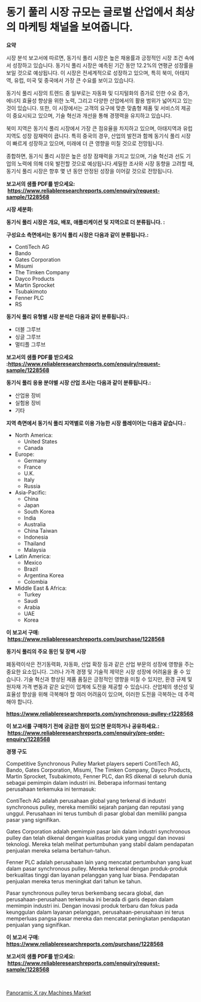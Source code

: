 <p><h1>동기 풀리 시장 규모는 글로벌 산업에서 최상의 마케팅 채널을 보여줍니다.</h1></p><p><strong>요약</strong></p>
<p><p>시장 분석 보고서에 따르면, 동기식 풀리 시장은 높은 채용률과 긍정적인 시장 조건 속에서 성장하고 있습니다. 동기식 풀리 시장은 예측된 기간 동안 12.2%의 연평균 성장률을 보일 것으로 예상됩니다. 이 시장은 전세계적으로 성장하고 있으며, 특히 북미, 아태지역, 유럽, 미국 및 중국에서 가장 큰 수요를 보이고 있습니다.</p><p>동기식 풀리 시장의 트렌드 중 일부로는 자동화 및 디지털화의 증가로 인한 수요 증가, 에너지 효율성 향상을 위한 노력, 그리고 다양한 산업에서의 활용 범위가 넓어지고 있는 것이 있습니다. 또한, 이 시장에서는 고객의 요구에 맞춘 맞춤형 제품 및 서비스의 제공이 중요시되고 있으며, 기술 혁신과 개선을 통해 경쟁력을 유지하고 있습니다.</p><p>북미 지역은 동기식 풀리 시장에서 가장 큰 점유율을 차지하고 있으며, 아태지역과 유럽 지역도 성장 잠재력이 큽니다. 특히 중국의 경우, 산업의 발전과 함께 동기식 풀리 시장이 빠르게 성장하고 있으며, 미래에 더 큰 영향을 미칠 것으로 전망됩니다.</p><p>종합하면, 동기식 풀리 시장은 높은 성장 잠재력을 가지고 있으며, 기술 혁신과 선도 기업의 노력에 의해 더욱 발전할 것으로 예상됩니다.세밀한 조사와 시장 동향을 고려할 때, 동기식 풀리 시장은 향후 몇 년 동안 안정된 성장을 이어갈 것으로 전망됩니다.</p></p>
<p><strong>보고서의 샘플 PDF를 받으세요: &nbsp;<a href="https://www.reliableresearchreports.com/enquiry/request-sample/1228568">https://www.reliableresearchreports.com/enquiry/request-sample/1228568</a></strong></p>
<p><strong>시장 세분화:</strong></p>
<p><strong> 동기식 풀리 시장은 개요, 배포, 애플리케이션 및 지역으로 더 분류됩니다. :</strong></p>
<p><strong>구성요소 측면에서는 동기식 풀리 시장은 다음과 같이 분류됩니다.:</strong></p>
<p><ul><li>ContiTech AG</li><li>Bando</li><li>Gates Corporation</li><li>Misumi</li><li>The Timken Company</li><li>Dayco Products</li><li>Martin Sprocket</li><li>Tsubakimoto</li><li>Fenner PLC</li><li>RS</li></ul></p>
<p><strong> 동기식 풀리 유형별 시장 분석은 다음과 같이 분류됩니다.:</strong></p>
<p><ul><li>더블 그루브</li><li>싱글 그루브</li><li>멀티플 그루브</li></ul></p>
<p><strong>보고서의 샘플 PDF를 받으세요 :<a href="https://www.reliableresearchreports.com/enquiry/request-sample/1228568">https://www.reliableresearchreports.com/enquiry/request-sample/1228568</a></strong></p>
<p><strong> 동기식 풀리 응용 분야별 시장 산업 조사는 다음과 같이 분류됩니다.:</strong></p>
<p><ul><li>산업용 장비</li><li>실험용 장비</li><li>기타</li></ul></p>
<p><strong>지역 측면에서 동기식 풀리 지역별로 이용 가능한 시장 플레이어는 다음과 같습니다.:</strong></p>
<p><ul>
    <li>
        North America:
        <ul>
            <li>United States</li>
            <li>Canada</li>
        </ul>
    </li>
    <li>
        Europe:
        <ul>
            <li>Germany</li>
            <li>France</li>
            <li>U.K.</li>
            <li>Italy</li>
            <li>Russia</li>
        </ul>
    </li>
    <li>
        Asia-Pacific:
        <ul>
            <li>China</li>
            <li>Japan</li>
            <li>South Korea</li>
            <li>India</li>
            <li>Australia</li>
            <li>China Taiwan</li>
            <li>Indonesia</li>
            <li>Thailand</li>
            <li>Malaysia</li>
        </ul>
    </li>
    <li>
        Latin America:
        <ul>
            <li>Mexico</li>
            <li>Brazil</li>
            <li>Argentina Korea</li>
            <li>Colombia</li>
        </ul>
    </li>
    <li>
        Middle East & Africa:
        <ul>
            <li>Turkey</li>
            <li>Saudi</li>
            <li>Arabia</li>
            <li>UAE</li>
            <li>Korea</li>
        </ul>
    </li>
    </ul></p>
<p><strong>이 보고서 구매: &nbsp;<a href="https://www.reliableresearchreports.com/purchase/1228568">https://www.reliableresearchreports.com/purchase/1228568</a></strong></p>
<p><strong>동기식 풀리의 주요 동인 및 장벽 시장</strong></p>
<p><p>폐동력이삭은 전기동력화, 자동화, 산업 확장 등과 같은 산업 부문의 성장에 영향을 주는 중요한 요소입니다. 그러나 가격 경쟁 및 기술적 제약은 시장 성장에 어려움을 줄 수 있습니다. 기술 혁신과 향상된 제품 품질은 긍정적인 영향을 미칠 수 있지만, 환경 규제 및 원자재 가격 변동과 같은 요인이 업계에 도전을 제공할 수 있습니다. 산업체의 생산성 및 효율성 향상을 위해 극복해야 할 여러 어려움이 있으며, 이러한 도전을 극복하는 데 주력해야 합니다.</p></p>
<p><strong><a href="https://www.reliableresearchreports.com/synchronous-pulley-r1228568">https://www.reliableresearchreports.com/synchronous-pulley-r1228568</a></strong></p>
<p><strong>이 보고서를 구매하기 전에 궁금한 점이 있으면 문의하거나 공유하세요.: &nbsp;<a href="https://www.reliableresearchreports.com/enquiry/pre-order-enquiry/1228568">https://www.reliableresearchreports.com/enquiry/pre-order-enquiry/1228568</a></strong></p>
<p><strong>경쟁 구도</strong></p>
<p><p>Competitive Synchronous Pulley Market players seperti ContiTech AG, Bando, Gates Corporation, Misumi, The Timken Company, Dayco Products, Martin Sprocket, Tsubakimoto, Fenner PLC, dan RS dikenal di seluruh dunia sebagai pemimpin dalam industri ini. Beberapa informasi tentang perusahaan terkemuka ini termasuk:</p><p>ContiTech AG adalah perusahaan global yang terkenal di industri synchronous pulley, mereka memiliki sejarah panjang dan reputasi yang unggul. Perusahaan ini terus tumbuh di pasar global dan memiliki pangsa pasar yang signifikan.</p><p>Gates Corporation adalah pemimpin pasar lain dalam industri synchronous pulley dan telah dikenal dengan kualitas produk yang unggul dan inovasi teknologi. Mereka telah melihat pertumbuhan yang stabil dalam pendapatan penjualan mereka selama bertahun-tahun.</p><p>Fenner PLC adalah perusahaan lain yang mencatat pertumbuhan yang kuat dalam pasar synchronous pulley. Mereka terkenal dengan produk-produk berkualitas tinggi dan layanan pelanggan yang luar biasa. Pendapatan penjualan mereka terus meningkat dari tahun ke tahun.</p><p>Pasar synchronous pulley terus berkembang secara global, dan perusahaan-perusahaan terkemuka ini berada di garis depan dalam memimpin industri ini. Dengan inovasi produk terbaru dan fokus pada keunggulan dalam layanan pelanggan, perusahaan-perusahaan ini terus memperluas pangsa pasar mereka dan mencatat peningkatan pendapatan penjualan yang signifikan.</p></p>
<p><strong>이 보고서 구매: &nbsp; <a href="https://www.reliableresearchreports.com/purchase/1228568">https://www.reliableresearchreports.com/purchase/1228568</a></strong></p>
<p><strong>보고서의 샘플 PDF를 받으세요: &nbsp;<a href="https://www.reliableresearchreports.com/enquiry/request-sample/1228568">https://www.reliableresearchreports.com/enquiry/request-sample/1228568</a></strong><strong></strong></p>
<p>&nbsp;</p>
<p><p><a href="https://fearless-okapi-6c8.notion.site/Panoramic-X-ray-Machines-Market-Report-Reveals-the-Latest-Trends-And-Growth-Opportunities-of-this-Ma-21e236ce90824f1d911744e809c50ddf">Panoramic X ray Machines Market</a></p></p>